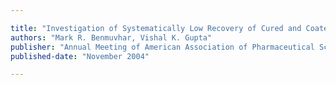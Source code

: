 ```yaml
---

title: "Investigation of Systematically Low Recovery of Cured and Coated Beads at High pH Dissolution Media"
authors: "Mark R. Benmuvhar, Vishal K. Gupta"
publisher: "Annual Meeting of American Association of Pharmaceutical Scientists, Baltimore, MD"
published-date: "November 2004"

---
```

